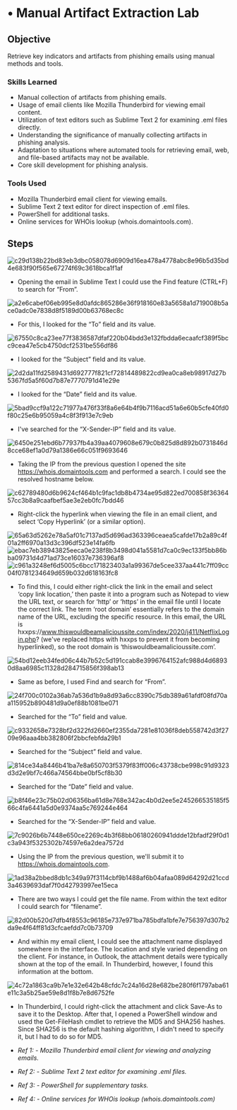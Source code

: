 # •	Manual Artifact Extraction Lab 

## Objective

Retrieve key indicators and artifacts from phishing emails using manual methods and tools.

### Skills Learned

- Manual collection of artifacts from phishing emails.
- Usage of email clients like Mozilla Thunderbird for viewing email content.
- Utilization of text editors such as Sublime Text 2 for examining .eml files directly.
- Understanding the significance of manually collecting artifacts in phishing analysis.
- Adaptation to situations where automated tools for retrieving email, web, and file-based artifacts may not be available.
- Core skill development for phishing analysis.

### Tools Used

- Mozilla Thunderbird email client for viewing emails.
- Sublime Text 2 text editor for direct inspection of .eml files.
- PowerShell for additional tasks.
- Online services for WHOis lookup (whois.domaintools.com).

## Steps

![c29d138b22bd83eb3dbc058078d6909d16ea478a4778abc8e96b5d35bd4e683f90f565e67274f69c3618bca1f1af](https://github.com/ayalasecurity/Detection-Lab/assets/157613993/b477439f-3266-475b-8178-6ac685d5170d)
- Opening the email in Sublime Text I could use the Find feature (CTRL+F) to search for “From”.

![a2e6cabef06eb995e8d0afdc865286e36f918160e83a5658a1d719008b5ace0adc0e7838d8f5189d00b63768ec8c](https://github.com/ayalasecurity/Detection-Lab/assets/157613993/cad90295-5df6-4d84-9d14-15ac0f60f90a)
- For this, I looked for the “To” field and its value.

![67550c8ca23ee77f3836587dfaf220b04bdd3e132fbdda6ecaafcf389f5bcc9cea47e5cb4750dcf2531be556df86](https://github.com/ayalasecurity/Detection-Lab/assets/157613993/10bdd490-8720-4bce-aec4-da323133c895)
- I looked for the “Subject” field and its value.

![2d2da11fd2589431d692777f821cf72814489822cd9ea0ca8eb98917d27b5367fd5a5f60d7b87e7770791d41e29e](https://github.com/ayalasecurity/Detection-Lab/assets/157613993/a9390448-e030-475c-af49-2a62502c754c)
- I looked for the “Date” field and its value.

![5bad9ccf9a122c71977a476f33f8a6e64b4f9b7116acd51a6e60b5cfe40fd0f80c25e6b95059a4c8f3f913e7c9eb](https://github.com/ayalasecurity/Detection-Lab/assets/157613993/7a851890-18e3-4809-a093-9dbcf6d00733)
- I've searched for the “X-Sender-IP” field and its value.

![6450e251ebd6b77937fb4a39aa4079608e679c0b825d8d892b0731846d8cce68ef1a0d79a1386e66c051f9693646](https://github.com/ayalasecurity/Detection-Lab/assets/157613993/76293fa1-a175-4ed7-9aa9-3be802713c31)
- Taking the IP from the previous question I opened the site https://whois.domaintools.com and performed a search. I could see the resolved hostname below.

![c62789480d6b9624cf464b1c9fac1db8b4734ae95d822ed700858f3636457cc3b8a9caafbef5ae3e2eb0fc7bdd46](https://github.com/ayalasecurity/Detection-Lab/assets/157613993/3fcaa6e9-c1b5-4a5a-913a-e1d407c7b0b9)
- Right-click the hyperlink when viewing the file in an email client, and select ‘Copy Hyperlink’ (or a similar option).

![65a63d5262e78a5af01c7137ad5d696ad363396ceaea5cafde17b2a89c4f01a2ff6970a13d3c396df523e14fa6fb](https://github.com/ayalasecurity/Detection-Lab/assets/157613993/e370a714-8023-4d7d-9ef7-e8e009dbe4e2)
![ebac7eb38943825eeca0e238f8b3498d041a5581d7ca0c9ec133f5bb86bba09731d4d71ad73ce16037e736396af8](https://github.com/ayalasecurity/Detection-Lab/assets/157613993/c8a281c5-d6a6-4d04-b95d-f909cafc1d93)
![c961a3248ef6d5005c6bcc171823403a1a99367de5cee337aa441c7ff09cc04f0781234649d659b032d618163fc8](https://github.com/ayalasecurity/Detection-Lab/assets/157613993/414c423f-ead3-46b0-a18d-bb8522783d2b)
- To find this, I could either right-click the link in the email and select ‘copy link location,’ then paste it into a program such as Notepad to view the URL text, or search for ‘http’ or ‘https’ in the email file until I locate the correct link. The term ‘root domain’ essentially refers to the domain name of the URL, excluding the specific resource. In this email, the URL is hxxps://www.thiswouldbeamalicioussite.com/index/2020/j411/NetflixLogin.php? (we've replaced https with hxxps to prevent it from becoming hyperlinked), so the root domain is ‘thiswouldbeamalicioussite.com’.

![54bd12eeb34fed06c44b7b52c5d191ccab8e3996764152afc988d4d68930d8aa6985c11328d284715856f398ab13](https://github.com/ayalasecurity/Detection-Lab/assets/157613993/a4180662-b4f0-42f5-86fe-48cee69d0e40)
- Same as before, I used Find and search for “From”.

![24f700c0102a36ab7a536d1b9a8d93a6cc8390c75db389a61afdf08fd70aa115952b890481d9a0ef88b1081be071](https://github.com/ayalasecurity/Detection-Lab/assets/157613993/7c4e3fba-f713-4248-b836-93dd0a0444a2)
- Searched for the “To” field and value.

![c9332658e7328bf2d322fd2660ef2355da7281e81036f8deb558742d3f2709e96aaa4bb382806f2bbcfebfda29b1](https://github.com/ayalasecurity/Detection-Lab/assets/157613993/2eab69a5-002e-4bc9-b67c-d0b2739ac609)
- Searched for the “Subject” field and value.

![814ce34a8446b41ba7e8a650703f5379f83ff006c43738cbe998c91d9323d3d2e9bf7c466a74564bbe0bf5cf8b30](https://github.com/ayalasecurity/Detection-Lab/assets/157613993/d5ab536c-2170-4031-bafc-395850c0db0e)
- Searched for the “Date” field and value.

![b8f46e23c75b02d06356ba61d8e768e342ac4b0d2ee5e245266535185f566c4fa6441a5d0e9374aa5c769244e464](https://github.com/ayalasecurity/Detection-Lab/assets/157613993/471f939a-70c5-4d50-a32b-94c33ffd747b)
- Searched for the “X-Sender-IP” field and value.

![7c9026b6b7448e650ce2269c4b3f68bb06180260941ddde12bfadf29f0d1c3a943f5325302b74597e6a2dea7572d](https://github.com/ayalasecurity/Detection-Lab/assets/157613993/71b51a74-2c56-4291-ac23-81e3eb8b023a)
- Using the IP from the previous question, we'll submit it to https://whois.domaintools.com.

![1ad38a2bbed8db1c349a97f3114cbf9b1488af6b04afaa089d64292d21ccd3a4639693daf7f0d42793997ee15eca](https://github.com/ayalasecurity/Detection-Lab/assets/157613993/0e8ec7db-2e53-4965-b4bf-88daf3ed8884)
- There are two ways I could get the file name. From within the text editor I could search for “filename”.

![82d00b520d7dfb4f8553c96185e737e971ba785bdfa1bfe7e756397d307b2da9e4f64ff81d3cfcaefdd7c0b73709](https://github.com/ayalasecurity/Detection-Lab/assets/157613993/8b6d635c-36ee-49f4-97df-b2ef5223da7a)
- And within my email client, I could see the attachment name displayed somewhere in the interface. The location and style varied depending on the client. For instance, in Outlook, the attachment details were typically shown at the top of the email. In Thunderbird, however, I found this information at the bottom.

![4c72a1863ca9b7e1e32e642b48cfdc7c24a16d28e682be280f6f1797aba61e11c3a5b25ae59e8d1f8b7e8d6752fe](https://github.com/ayalasecurity/Detection-Lab/assets/157613993/5a127d3b-9041-467c-bcf2-f3ab4203c1ec)
- In Thunderbird, I could right-click the attachment and click Save-As to save it to the Desktop. After that, I opened a PowerShell window and used the Get-FileHash cmdlet to retrieve the MD5 and SHA256 hashes. Since SHA256 is the default hashing algorithm, I didn't need to specify it, but I had to do so for MD5.


- *Ref 1: - Mozilla Thunderbird email client for viewing and analyzing emails.*
- *Ref 2: - Sublime Text 2 text editor for examining .eml files.*
- *Ref 3: - PowerShell for supplementary tasks.*
- *Ref 4: - Online services for WHOis lookup (whois.domaintools.com)*
